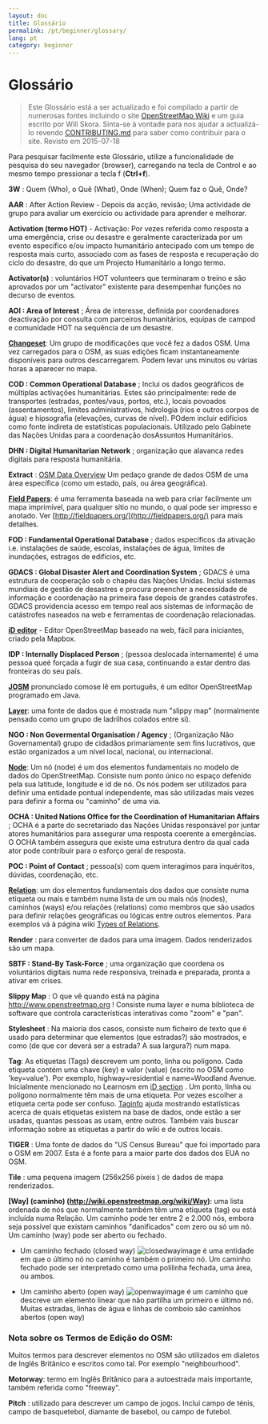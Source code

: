 ```yaml
---
layout: doc
title: Glossário 
permalink: /pt/beginner/glossary/
lang: pt
category: beginner
---
```


Glossário 
============

>Este Glossário está a ser actualizado e foi compilado a partir de numerosas fontes incluindo o site [OpenStreetMap Wiki](http://wiki.openstreetmap.org/wiki/Main_Page) e um guia escrito por Will Skora. Sinta-se à vontade para nos ajudar a actualizá-lo revendo [CONTRIBUTING.md](https://github.com/hotosm/learnosm/blob/gh-pages/CONTRIBUTING.md) para saber como contribuir para o site. 
> Revisto em 2015-07-18  

Para pesquisar facilmente este Glossário, utilize a funcionalidade de pesquisa do seu navegador (browser), carregando na tecla de Control e ao mesmo tempo pressionar a tecla f (**Ctrl+f**).  

**3W** : Quem (Who), o Quê (What), Onde (When); Quem faz o Quê, Onde?  

**AAR** : After Action Review - Depois da acção, revisão;  Uma actividade de grupo para avaliar um exercício ou actividade para aprender e melhorar.

**Activation (termo HOT)** - Activação: Por vezes referida como resposta a uma emergência, crise ou desastre e geralmente caracterizada por um evento específico e/ou impacto humanitário antecipado com um tempo de resposta mais curto, associado com as fases de resposta e recuperação do ciclo do desastre, do que um Projecto Humanitário a longo termo.

**Activator(s)** : voluntários HOT volunteers que terminaram o treino e são aprovados por um "activator" existente para desempenhar funções no decurso de eventos. 

**AOI : Area of Interest** ; Área de interesse, definida por coordenadores deactivação por consulta com parceiros humanitários, equipas de campod e comunidade HOT na sequência de um desastre.


**[Changeset](http://wiki.openstreetmap.org/wiki/Changeset)**: Um grupo de modificações que você fez a dados OSM. Uma vez carregados para o OSM, as suas edições ficam instantaneamente disponíveis para outros descarregarem. Podem levar uns minutos ou várias horas a aparecer no mapa.

**COD : Common Operational Database** ; Inclui os dados geográficos de múltiplas activações humanitárias. Estes são principalmente: rede de transportes (estradas, pontes/vaus, portos, etc.), locais povoados (assentamentos), limites administrativos, hidrologia (rios e outros corpos de água) e hipsografia (elevações, curvas de nível). POdem incluir edifícios como fonte indireta de estatísticas populacionais. Utilizado pelo Gabinete das Nações Unidas para a coordenação dosAssuntos Humanitários.

**DHN : Digital Humanitarian Network** ; organização que alavanca redes digitais para resposta humanitária.

**Extract** : [OSM Data Overview](/pt/osm-data/data-overview/) Um pedaço grande de dados OSM de uma área específica (como um estado, país, ou área geográfica).

**[Field Papers](/pt/mobile-mapping/field-papers/)**: é uma ferramenta baseada na web para criar facilmente um mapa imprimível, para qualquer sítio no mundo, o qual pode ser impresso e anotado. Ver [http://fieldpapers.org/](http://fieldpapers.org/) para mais detalhes. 

**FOD : Fundamental Operational Database** ; dados específicos da ativação i.e. instalações de saúde, escolas, instalações de água, limites de inundações, estragos de edifícios, etc.

**GDACS :  Global Disaster Alert and Coordination System** ; GDACS é uma estrutura de cooperação sob o chapéu das Nações Unidas. Inclui sistemas mundiais de gestão de desastres e procura preencher a necessidade de informação e coordenação na primeira fase depois de grandes catástrofes. GDACS providencia acesso em tempo real aos sistemas de informação de catástrofes naseados na web e ferramentas de coordenação relacionadas.

**[iD editor](/pt/beginner/id-editor/)** - Editor OpenStreetMap baseado na web, fácil para iniciantes, criado pela Mapbox. 

**IDP : Internally Displaced Person** ; (pessoa deslocada internamente) é uma pessoa queé forçada a fugir de sua casa, continuando a estar dentro das fronteiras do seu país.

**[JOSM](https://josm.openstreetmap.de/)** pronunciado comose lê em português, é um editor OpenStreetMap programado em Java. 

**[Layer](http://wiki.openstreetmap.org/wiki/Layer)**: uma fonte de dados que é mostrada num "slippy map" (normalmente pensado como um grupo de ladrilhos colados entre si).

**NGO : Non Govermental Organisation / Agency** ; (Organização Não Governamental) grupo de cidadãos primariamente sem fins lucrativos, que estão organizados a um nível local, nacional, ou internacional.  

**[Node](http://wiki.openstreetmap.org/wiki/Node)**: Um nó (node) é um dos elementos fundamentais no modelo de dados do OpenStreetMap. Consiste num ponto único no espaço defenido pela sua latitude, longitude e id de nó. Os nós podem ser utilizados para definir uma entidade pontual independente, mas são utilizadas mais vezes para definir a forma ou "caminho" de uma via.

**OCHA : United Nations Office for the Coordination of Humanitarian Affairs** ; OCHA é a parte do secretariado das Nações Unidas responsável por juntar atores humanitários para assegurar uma resposta coerente a emergências. O OCHA também assegura que existe uma estrutura dentro da qual cada ator pode contribuir para o esforço geral de resposta.

**POC : Point of Contact** ; pessoa(s) com quem interagimos para inquéritos, dúvidas, coordenação, etc.

**[Relation](http://wiki.openstreetmap.org/wiki/Relation)**: um dos elementos fundamentais dos dados que consiste numa etiqueta ou mais e também numa lista de um ou mais nós (nodes), caminhos (ways) e/ou relações (relations) como membros que são usados para definir relações geográficas ou lógicas entre outros elementos. Para exemplos vá à página wiki [Types of Relations](http://wiki.openstreetmap.org/wiki/Types_of_relation). 

**Render** : para converter de dados para uma imagem. Dados renderizados são um mapa.

**SBTF : Stand-By Task-Force** ; uma organização que  coordena os voluntários digitais numa rede responsiva, treinada e preparada, pronta a ativar em crises.

**Slippy Map** : O que vê quando está na página  <http://www.openstreetmap.org> ! Consiste numa layer e numa biblioteca de software que controla características interativas como "zoom" e "pan".

**Stylesheet** : Na maioria dos casos, consiste num ficheiro de texto que é usado para determinar que elementos (que estradas?) são mostrados, e como (de que cor deverá ser a estrada? A sua largura?) num mapa.

**Tag**: As etiquetas (Tags) descrevem um ponto, linha ou polígono. Cada etiqueta contém uma chave (key) e valor (value) (escrito no OSM como 'key=value'). Por exemplo, highway=residential e name=Woodland Avenue. Inicialmente mencionado no Learnosm em [iD section](/en/beginner/id-editor/#basic-editing-with-id) . Um ponto, linha ou polígono normalmente têm mais de uma etiqueta. Por vezes escolher a etiqueta certa pode ser confuso. [Taginfo](https://taginfo.openstreetmap.org/) ajuda mostrando estatísticas acerca de quais etiquetas existem na base de dados, onde estão a ser usadas, quantas pessoas as usam, entre outros. Também vais buscar informação sobre as etiquetas a partir do wiki e de outros locais.

**TIGER** : Uma fonte de dados do "US Census Bureau" que foi importado para o OSM em 2007. Esta é a fonte para a maior parte dos dados dos EUA no OSM.

**Tile** : uma pequena imagem (256x256 píxeis ) de dados de mapa renderizados.

**[Way] (caminho) (http://wiki.openstreetmap.org/wiki/Way)**: uma lista ordenada de nós que normalmente também têm uma etiqueta (tag) ou está incluída numa Relação. Um caminho pode ter entre 2 e 2.000 nós, embora seja possível que existam caminhos "danificados" com zero ou só um nó. Um caminho (way) pode ser aberto ou fechado.  

* Um caminho fechado (closed way) ![closedwayimage](http://wiki.openstreetmap.org/w/images/thumb/e/ed/Mf_closed_way.svg/20px-Mf_closed_way.svg.png) é uma entidade em que o último nó no caminho é também o primeiro nó. Um caminho fechado pode ser interpretado como uma polilinha fechada, uma área, ou ambos. 

* Um caminho aberto (open way) ![openwayimage](http://wiki.openstreetmap.org/w/images/thumb/2/2a/Mf_way.svg/20px-Mf_way.svg.png) é um caminho que descreve um elemento linear que não partilha um primeiro e último nó. Muitas estradas, linhas de água e linhas de comboio são caminhos abertos (open way)
 
### Nota sobre os Termos de Edição do OSM:

Muitos termos para descrever elementos no OSM são utilizados em dialetos de Inglês Britânico e escritos como tal. Por exemplo "neighbourhood".

**Motorway**: termo em Inglês Britânico para a autoestrada mais importante, também referida como "freeway".

**Pitch** : utilizado para descrever um campo de jogos. Inclui campo de ténis, campo de basquetebol, diamante de basebol, ou campo de futebol.